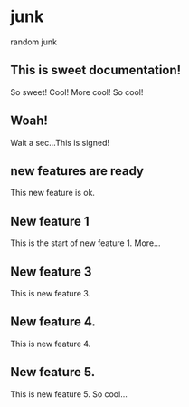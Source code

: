 # junk
random junk

## This is sweet documentation!
So sweet! Cool! More cool! So cool!

## Woah!
Wait a sec...This is signed!  

## new features are ready
This new feature is ok.

## New feature 1
This is the start of new feature 1. More...

## New feature 3
This is new feature 3.

## New feature 4.
This is new feature 4.

## New feature 5.
This is new feature 5. So cool...
